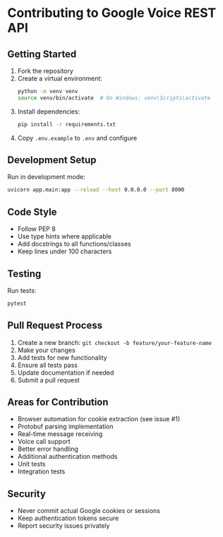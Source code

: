 # Contributing to Google Voice REST API

## Getting Started

1. Fork the repository
2. Create a virtual environment:
   ```bash
   python -m venv venv
   source venv/bin/activate  # On Windows: venv\Scripts\activate
   ```
3. Install dependencies:
   ```bash
   pip install -r requirements.txt
   ```
4. Copy `.env.example` to `.env` and configure

## Development Setup

Run in development mode:
```bash
uvicorn app.main:app --reload --host 0.0.0.0 --port 8000
```

## Code Style

- Follow PEP 8
- Use type hints where applicable
- Add docstrings to all functions/classes
- Keep lines under 100 characters

## Testing

Run tests:
```bash
pytest
```

## Pull Request Process

1. Create a new branch: `git checkout -b feature/your-feature-name`
2. Make your changes
3. Add tests for new functionality
4. Ensure all tests pass
5. Update documentation if needed
6. Submit a pull request

## Areas for Contribution

- Browser automation for cookie extraction (see issue #1)
- Protobuf parsing implementation
- Real-time message receiving
- Voice call support
- Better error handling
- Additional authentication methods
- Unit tests
- Integration tests

## Security

- Never commit actual Google cookies or sessions
- Keep authentication tokens secure
- Report security issues privately
